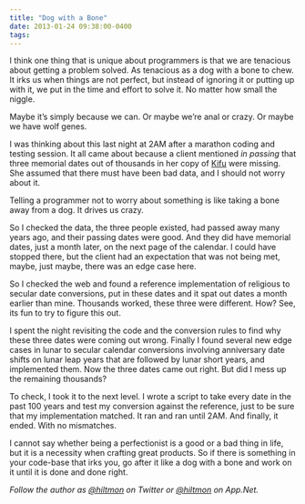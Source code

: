 ```yaml
---
title: "Dog with a Bone"
date: 2013-01-24 09:38:00-0400
tags: 
---
```


I think one thing that is unique about programmers is that we are tenacious about getting a problem solved. As tenacious as a dog with a bone to chew. It irks us when things are not perfect, but instead of ignoring it or putting up with it, we put in the time and effort to solve it. No matter how small the niggle.

Maybe it’s simply because we can. Or maybe we’re anal or crazy. Or maybe we have wolf genes.

I was thinking about this last night at 2AM after a marathon coding and testing session. It all came about because a client mentioned *in passing* that three memorial dates out of thousands in her copy of [Kifu](http://www.kifuapp.com) were missing. She assumed that there must have been bad data, and I should not worry about it.

Telling a programmer not to worry about something is like taking a bone away from a dog. It drives us crazy.

So I checked the data, the three people existed, had passed away many years ago, and their passing dates were good. And they did have memorial dates, just a month later, on the next page of the calendar. I could have stopped there, but the client had an expectation that was not being met, maybe, just maybe, there was an edge case here.

So I checked the web and found a reference implementation of religious to secular date conversions, put in these dates and it spat out dates a month earlier than mine. Thousands worked, these three were different. How? See, its fun to try to figure this out.

I spent the night revisiting the code and the conversion rules to find why these three dates were coming out wrong. Finally I found several new edge cases in lunar to secular calendar conversions involving anniversary date shifts on lunar leap years that are followed by lunar short years, and implemented them. Now the three dates came out right. But did I mess up the remaining thousands?

To check, I took it to the next level. I wrote a script to take every date in the past 100 years and test my conversion against the reference, just to be sure that my implementation matched. It ran and ran until 2AM. And finally, it ended. With no mismatches.

I cannot say whether being a perfectionist is a good or a bad thing in life, but it is a necessity when crafting great products. So if there is something in your code-base that irks you, go after it like a dog with a bone and work on it until it is done and done right.

*Follow the author as [@hiltmon](https://twitter.com/hiltmon) on Twitter or [@hiltmon](http://alpha.app.net/hiltmon) on App.Net.*
